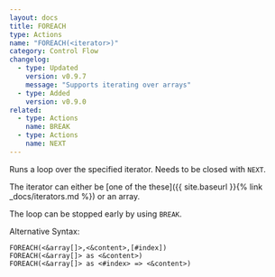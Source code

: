 ```yaml
---
layout: docs
title: FOREACH
type: Actions
name: "FOREACH(<iterator>)"
category: Control Flow
changelog:
  - type: Updated
    version: v0.9.7
    message: "Supports iterating over arrays"
  - type: Added
    version: v0.9.0
related:
  - type: Actions
    name: BREAK
  - type: Actions
    name: NEXT
---
```

Runs a loop over the specified iterator.
Needs to be closed with `NEXT`.

The iterator can either be [one of the these]({{ site.baseurl }}{% link _docs/iterators.md %}) or an array.

The loop can be stopped early by using `BREAK`.

Alternative Syntax:
```
FOREACH(<&array[]>,<&content>,[#index])
FOREACH(<&array[]> as <&content>)
FOREACH(<&array[]> as <#index> => <&content>)
```
